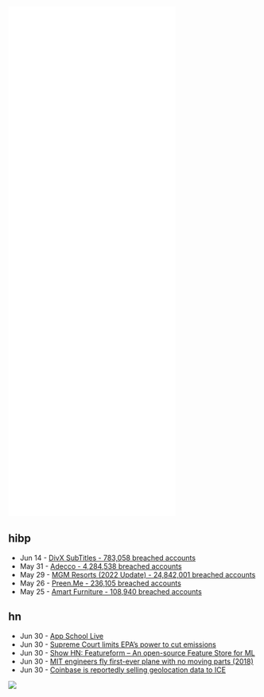 ![Metrics](https://raw.githubusercontent.com/phixion/phixion/master/metrics.svg)

## hibp

<!--
for https://github.com/phixion/phixion/blob/main/.github/workflows/feeds.yml
-->
<!--START_SECTION:haveibeenpwnd-->
- Jun 14 - [DivX SubTitles - 783,058 breached accounts](https://haveibeenpwned.com/PwnedWebsites#DivXSubTitles)
- May 31 - [Adecco - 4,284,538 breached accounts](https://haveibeenpwned.com/PwnedWebsites#Adecco)
- May 29 - [MGM Resorts (2022 Update) - 24,842,001 breached accounts](https://haveibeenpwned.com/PwnedWebsites#MGM2022Update)
- May 26 - [Preen.Me - 236,105 breached accounts](https://haveibeenpwned.com/PwnedWebsites#PreenMe)
- May 25 - [Amart Furniture - 108,940 breached accounts](https://haveibeenpwned.com/PwnedWebsites#AmartFurniture)
<!--END_SECTION:haveibeenpwnd-->

## hn

<!--
for https://github.com/phixion/phixion/blob/main/.github/workflows/feeds.yml
-->
<!--START_SECTION:hn-->
- Jun 30 - [App School Live](https://developers.urbit.org/blog/asl-announce)
- Jun 30 - [Supreme Court limits EPA’s power to cut emissions](https://www.bbc.com/news/science-environment-62000742)
- Jun 30 - [Show HN: Featureform – An open-source Feature Store for ML](https://github.com/featureform/featureform)
- Jun 30 - [MIT engineers fly first-ever plane with no moving parts (2018)](https://news.mit.edu/2018/first-ionic-wind-plane-no-moving-parts-1121)
- Jun 30 - [Coinbase is reportedly selling geolocation data to ICE](https://www.coindesk.com/business/2022/06/29/coinbase-is-reportedly-selling-geo-location-data-to-ice/)
<!--END_SECTION:hn-->

<!--
for https://yhype.me
-->
![](https://hit.yhype.me/github/profile?user_id=13013670)
